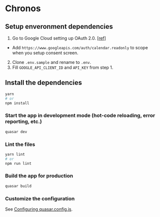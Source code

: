 # Chronos

## Setup enveronment dependencies
1. Go to Google Cloud setting up OAuth 2.0. [[ref]](https://support.google.com/cloud/answer/6158849?hl=en)
  - Add `https://www.googleapis.com/auth/calendar.readonly` to scope when you setup consent screen.
2. Clone `.env.sample` and rename to `.env`.
3. Fill `GOOGLE_API_CLIENT_ID` and `API_KEY` from step 1.

## Install the dependencies
```bash
yarn
# or
npm install
```

### Start the app in development mode (hot-code reloading, error reporting, etc.)
```bash
quasar dev
```


### Lint the files
```bash
yarn lint
# or
npm run lint
```



### Build the app for production
```bash
quasar build
```

### Customize the configuration
See [Configuring quasar.config.js](https://v2.quasar.dev/quasar-cli-vite/quasar-config-js).
